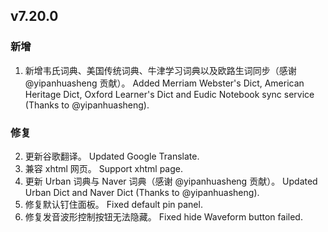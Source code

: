 ## v7.20.0

### 新增

1. 新增韦氏词典、美国传统词典、牛津学习词典以及欧路生词同步（感谢 @yipanhuasheng 贡献）。
   Added Merriam Webster's Dict, American Heritage Dict, Oxford Learner's Dict and Eudic Notebook sync service (Thanks to @yipanhuasheng).

### 修复

2. 更新谷歌翻译。
   Updated Google Translate.
3. 兼容 xhtml 网页。
   Support xhtml page.
4. 更新 Urban 词典与 Naver 词典（感谢 @yipanhuasheng 贡献）。
   Updated Urban Dict and Naver Dict (Thanks to @yipanhuasheng).
5. 修复默认钉住面板。
   Fixed default pin panel.
6. 修复发音波形控制按钮无法隐藏。
   Fixed hide Waveform button failed.
